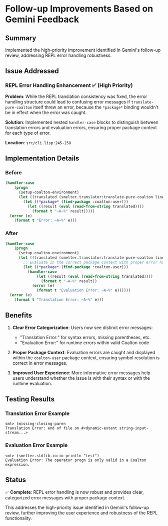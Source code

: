 # Follow-up Improvements Based on Gemini Feedback

## Summary

Implemented the high-priority improvement identified in Gemini's follow-up review, addressing REPL error handling robustness.

## Issue Addressed

### **REPL Error Handling Enhancement** ✅ (High Priority)

**Problem**: While the REPL translation consistency was fixed, the error handling structure could lead to confusing error messages if `translate-pure-coalton` itself threw an error, because the `*package*` binding wouldn't be in effect when the error was caught.

**Solution**: Implemented nested `handler-case` blocks to distinguish between translation errors and evaluation errors, ensuring proper package context for each type of error.

**Location**: `src/cli.lisp:245-258`

## Implementation Details

### Before
```lisp
(handler-case
    (progn
      (setup-coalton-environment)
      (let ((translated (smelter.translator:translate-pure-coalton line :for-repl t)))
        (let ((*package* (find-package :coalton-user)))
          (let ((result (eval (read-from-string translated))))
            (format t "~A~%" result)))))
  (error (e)
    (format t "Error: ~A~%" e)))
```

### After
```lisp
(handler-case
    (progn
      (setup-coalton-environment)
      (let ((translated (smelter.translator:translate-pure-coalton line :for-repl t)))
        ;; Evaluate in the correct package context with proper error handling
        (let ((*package* (find-package :coalton-user)))
          (handler-case
              (let ((result (eval (read-from-string translated))))
                (format t "~A~%" result))
            (error (e)
              (format t "Evaluation Error: ~A~%" e))))))
  (error (e)
    (format t "Translation Error: ~A~%" e)))
```

## Benefits

1. **Clear Error Categorization**: Users now see distinct error messages:
   - "Translation Error:" for syntax errors, missing parentheses, etc.
   - "Evaluation Error:" for runtime errors within valid Coalton code

2. **Proper Package Context**: Evaluation errors are caught and displayed within the `coalton-user` package context, ensuring symbol resolution is correct in error messages.

3. **Improved User Experience**: More informative error messages help users understand whether the issue is with their syntax or with the runtime evaluation.

## Testing Results

### Translation Error Example
```
smt> (missing-closing-paren
Translation Error: end of file on #<dynamic-extent string-input-stream...>
```

### Evaluation Error Example  
```
smt> (smelter.stdlib.io:io-println "test")
Evaluation Error: The operator progn is only valid in a Coalton expression.
```

## Status

✅ **Complete**: REPL error handling is now robust and provides clear, categorized error messages with proper package context.

This addresses the high-priority issue identified in Gemini's follow-up review, further improving the user experience and robustness of the REPL functionality.
